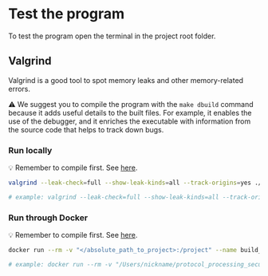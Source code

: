# Test the program
To test the program open the terminal in the project root folder.

## Valgrind
Valgrind is a good tool to spot memory leaks and other memory-related errors.

⚠️ We suggest you to compile the program with the `make dbuild` command because it adds useful details to the built files. For example, it enables the use of the debugger, and it enriches the executable with information from the source code that helps to track down bugs.

### Run locally
💡 Remember to compile first. See [here](./compile-code.md).

```bash
valgrind --leak-check=full --show-leak-kinds=all --track-origins=yes ./<build_folder>/BGP_simulation [path_to_config_file]

# example: valgrind --leak-check=full --show-leak-kinds=all --track-origins=yes ./cmake-debug/BGP_simulation ./examples/config.yaml
```

### Run through Docker
💡 Remember to compile first. See [here](./compile-code.md).

```bash
docker run --rm -v "</absolute_path_to_project>:/project" --name build_env igang/build-cpp-env valgrind --leak-check=full --show-leak-kinds=all --track-origins=yes ./<build_folder>/BGP_simulation [path_to_config_file]

# example: docker run --rm -v "/Users/nickname/protocol_processing_security/simulation:/project" --name build_env igang/build-cpp-env valgrind --leak-check=full --show-leak-kinds=all --track-origins=yes ./cmake-debug/BGP_simulation ./examples/config.yaml
```
